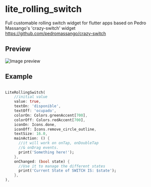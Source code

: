 # lite_rolling_switch

Full customable rolling switch widget for flutter apps based on Pedro Massango's 'crazy-switch' widget https://github.com/pedromassango/crazy-switch

## Preview

![Image preview](https://media.giphy.com/media/hTx1jlMxasyVejHa6U/giphy.gif)

## Example

``` dart

LiteRollingSwitch(
    //initial value
    value: true,
    textOn: 'disponible',
    textOff: 'ocupado',
    colorOn: Colors.greenAccent[700],
    colorOff: Colors.redAccent[700],
    iconOn: Icons.done,
    iconOff: Icons.remove_circle_outline,
    textSize: 16.0,
    mainAction: () {
      //it will work on onTap, onDoubleTap
      //& onDrag events.
      print('Something here!');
    },
    onChanged: (bool state) {
      //Use it to manage the different states
      print('Current State of SWITCH IS: $state');
    },
),

```
